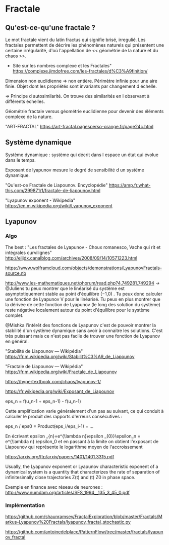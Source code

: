# Fractale

## Qu'est-ce-qu'une fractale ?

Le mot fractale vient du latin fractus qui signifie brisé, irregulié. Les fractales permettent de décrire les phénomènes naturels qui présentent une certaine irrégularité, d'où l'appellation de << géométrie de la nature et du chaos >>.

- Site sur les nombres complexe et les Fractales" https://complexe.jimdofree.com/les-fractales/d%C3%A9finition/

Dimension non euclidienne => non entière. Périmètre infinie pour une aire finie. Objet dont les propriétés sont invariants par changement d échelle.

=> Principe d autosimilarité. On trouve des similarités en l observant à différents échelles.

Géométrie fractale versus géométrie euclidienne pour devenir des éléments complexe de la nature.

"ART-FRACTAL" https://art-fractal.pagesperso-orange.fr/page24c.html

## Système dynamique
Système dynamique : système qui décrit dans l espace un état qui évolue dans le temps.

Exposant de lyapunov mesure le degré de sensibilité d un système dynamique.

"Qu'est-ce Fractale de Liapounov. Encyclopédie" https://amp.fr.what-this.com/299871/1/fractale-de-liapounov.html

"Lyapunov exponent - Wikipedia" https://en.m.wikipedia.org/wiki/Lyapunov_exponent

## Lyapunov

### Algo

The best : "Les fractales de Lyapunov - Choux romanesco, Vache qui rit et intégrales curvilignes" http://eljjdx.canalblog.com/archives/2008/09/14/10571223.html

https://www.wolframcloud.com/objects/demonstrations/LyapunovFractals-source.nb

http://www.les-mathematiques.net/phorum/read.php?4,749281,749294 -> @Juliens tu peux montrer que le linéarisé du système est asymptotiquement stable au point d'équilibre (−1,0) . Tu peux donc calculer une fonction de Lyapunov V pour le linéarisé. Tu peux en plus montrer que la dérivée de cette fonction de Lyapunov (le long des solution du système) reste négative localement autour du point d'équilibre pour le système complet.

@Mishka l'intérêt des fonctions de Lyapunov c'est de pouvoir montrer la stabilité d'un système dynamique sans avoir à connaitre les solutions. C'est très puissant mais ce n'est pas facile de trouver une fonction de Lyapunov en général.

"Stabilité de Liapounov — Wikipédia" https://fr.m.wikipedia.org/wiki/Stabilit%C3%A9_de_Liapounov

"Fractale de Liapounov — Wikipédia" https://fr.m.wikipedia.org/wiki/Fractale_de_Liapounov

https://hypertextbook.com/chaos/lyapunov-1/

https://fr.wikipedia.org/wiki/Exposant_de_Liapounov

eps_n = f(u_n-1 + eps_n-1) - f(u_n-1)

Cette amplification varie généralement d'un pas au suivant, ce qui conduit à calculer le produit des rapports d'erreurs consécutives :

eps_n / eps0 = Product(eps_i/eps_i-1) = ...

En écrivant epsilon _{n}=e^{\lambda n}\epsilon _{0}}\epsilon_n = e^{\lambda n} \epsilon_0 et en passant à la limite on obtient l'exposant de Liapounov qui représente le logarithme moyen de l'accroissement 

https://arxiv.org/ftp/arxiv/papers/1401/1401.3315.pdf

Usually, the Lyapunov exponent or Lyapunov characteristic exponent of a
dynamical system is a quantity that characterizes the rate of separation of
infinitesimally close trajectories Z(t) and (t) Z0 in phase space. 

Exemple en finance avec réseau de neurones : http://www.numdam.org/article/JSFS_1994__135_3_45_0.pdf

### Implémentation

https://github.com/shaunramsey/FractalExploration/blob/master/Fractals/Markus-Lyapunov%20Fractals/lyapunov_fractal_stochastic.py

https://github.com/antoinedelplace/PatternFlow/tree/master/fractals/lyapunov_fractal


